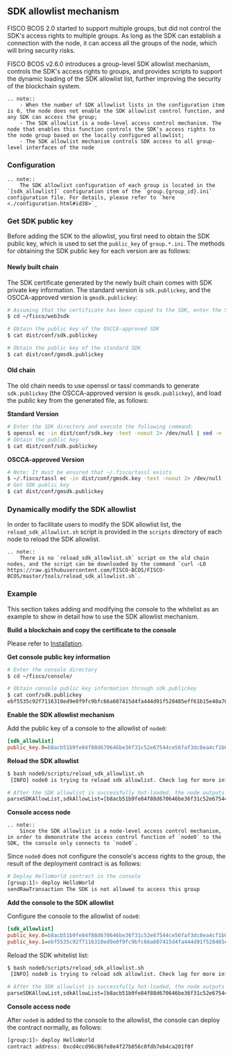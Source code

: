 ## SDK allowlist mechanism

FISCO BCOS 2.0 started to support multiple groups, but did not control the SDK's access rights to multiple groups. As long as the SDK can establish a connection with the node, it can access all the groups of the node, which will bring security risks.

FISCO BCOS v2.6.0 introduces a group-level SDK allowlist mechanism, controls the SDK's access rights to groups, and provides scripts to support the dynamic loading of the SDK allowlist list, further improving the security of the blockchain system.

```eval_rst
.. note::
    - When the number of SDK allowlist lists in the configuration item is 0, the node does not enable the SDK allowlist control function, and any SDK can access the group;
    - The SDK allowlist is a node-level access control mechanism. The node that enables this function controls the SDK's access rights to the node group based on the locally configured allowlist;
    - The SDK allowlist mechanism controls SDK access to all group-level interfaces of the node
```

### Configuration

```eval_rst
.. note::
    The SDK allowlist configuration of each group is located in the `[sdk_allowlist]` configuration item of the `group.{group_id}.ini` configuration file. For details, please refer to `here <./configuration.html#id38>`_
```

### Get SDK public key

Before adding the SDK to the allowlist, you first need to obtain the SDK public key, which is used to set the `public_key` of `group.*.ini`. The methods for obtaining the SDK public key for each version are as follows:

#### Newly built chain

The SDK certificate generated by the newly built chain comes with SDK private key information. The standard version is `sdk.publickey`, and the OSCCA-approved version is `gmsdk.publickey`:

 

```bash
# Assuming that the certificate has been copied to the SDK, enter the SDK directory and execute the following command (sdk is located in the ~/fisco directory)
$ cd ~/fisco/web3sdk

# Obtain the public key of the OSCCA-approved SDK
$ cat dist/conf/sdk.publickey

# Obtain the public key of the standard SDK
$ cat dist/conf/gmsdk.publickey
```

#### Old chain

The old chain needs to use openssl or tassl commands to generate `sdk.publickey` (the OSCCA-approved version is `gmsdk.publickey`), and load the public key from the generated file, as follows:

**Standard Version**

```bash
# Enter the SDK directory and execute the following command:
$ openssl ec -in dist/conf/sdk.key -text -noout 2> /dev/null | sed -n '7,11p' | tr -d ": \n" | awk '{print substr($0,3);}' | cat > dist/conf/sdk.publickey
# Obtain the public key
$ cat dist/conf/sdk.publickey
```

**OSCCA-approved Version**

```bash
# Note: It must be ensured that ~/.fisco/tassl exists
$ ~/.fisco/tassl ec -in dist/conf/gmsdk.key -text -noout 2> /dev/null | sed -n '7,11p' | sed 's/://g' | tr "\n" " " | sed 's/ //g' | awk '{print substr($0,3);}'  | cat > dist/conf/gmsdk.publickey
# Get SDK public key
$ cat dist/conf/gmsdk.publickey
```

### Dynamically modify the SDK allowlist

In order to facilitate users to modify the SDK allowlist list, the `reload_sdk_allowlist.sh` script is provided in the `scripts` directory of each node to reload the SDK allowlist.

```eval_rst
.. note::
    There is no `reload_sdk_allowlist.sh` script on the old chain nodes, and the script can be downloaded by the command `curl -LO https://raw.githubusercontent.com/FISCO-BCOS/FISCO-BCOS/master/tools/reload_sdk_allowlist.sh`.
```


### Example

This section takes adding and modifying the console to the whitelist as an example to show in detail how to use the SDK allowlist mechanism.

**Build a blockchain and copy the certificate to the console**

Please refer to [Installation](../installation.md).

**Get console public key information**

```bash
# Enter the console directory
$ cd ~/fisco/console/

# Obtain console public key information through sdk.publickey
$ cat conf/sdk.publickey
ebf5535c92f7116310ed9e0f9fc9bfc66a607415d4fa444d91f528485eff61b15e40a70bc5d73f0441d3959efbc7718c20bd452ac4beed5f6c4feb9fabc1f9f6
```

**Enable the SDK allowlist mechanism**

Add the public key of a console to the allowlist of `node0`: 

```ini
[sdk_allowlist]
public_key.0=b8acb51b9fe84f88d670646be36f31c52e67544ce56faf3dc8ea4cf1b0ebff0864c6b218fdcd9cf9891ebd414a995847911bd26a770f429300085f37e1131f36
```

**Reload the SDK allowlist**

```bash
$ bash node0/scripts/reload_sdk_allowlist.sh
 [INFO] node0 is trying to reload sdk allowlist. Check log for more information.

# After the SDK allowlist is successfully hot-loaded, the node outputs the following log:
parseSDKAllowList,sdkAllowList=[b8acb51b9fe84f88d670646be36f31c52e67544ce56faf3dc8ea4cf1b0ebff0864c6b218fdcd9cf9891ebd414a995847911bd26a770f429300085f37e1131f36],enableSDKAllowListControl=true
```

**Console access node**

```eval_rst
.. note::
    Since the SDK allowlist is a node-level access control mechanism, in order to demonstrate the access control function of `node0` to the SDK, the console only connects to `node0`.
```
Since `node0` does not configure the console's access rights to the group, the result of the deployment contract is as follows:

```bash
# Deploy HelloWorld contract in the console
[group:1]> deploy HelloWorld
sendRawTransaction The SDK is not allowed to access this group
```


**Add the console to the SDK allowlist**

Configure the console to the allowlist of `node0`:

```ini
[sdk_allowlist]
public_key.0=b8acb51b9fe84f88d670646be36f31c52e67544ce56faf3dc8ea4cf1b0ebff0864c6b218fdcd9cf9891ebd414a995847911bd26a770f429300085f37e1131f36
public_key.1=ebf5535c92f7116310ed9e0f9fc9bfc66a607415d4fa444d91f528485eff61b15e40a70bc5d73f0441d3959efbc7718c20bd452ac4beed5f6c4feb9fabc1f9f6
```
Reload the SDK whitelist list:

```bash
$ bash node0/scripts/reload_sdk_allowlist.sh
 [INFO] node0 is trying to reload sdk allowlist. Check log for more information.

# After the SDK allowlist is successfully hot-loaded, the node outputs the following log:
parseSDKAllowList,sdkAllowList=[b8acb51b9fe84f88d670646be36f31c52e67544ce56faf3dc8ea4cf1b0ebff0864c6b218fdcd9cf9891ebd414a995847911bd26a770f429300085f37e1131f36,ebf5535c92f7116310ed9e0f9fc9bfc66a607415d4fa444d91f528485eff61b15e40a70bc5d73f0441d3959efbc7718c20bd452ac4beed5f6c4feb9fabc1f9f6],enableSDKAllowListControl=true
```

**Console access node**

After `node0` is added to the console to the allowlist, the console can deploy the contract normally, as follows:

```bash
[group:1]> deploy HelloWorld
contract address: 0xcd4ccd96c86fe8e4f27b056c0fdb7eb4ca201f0f
```